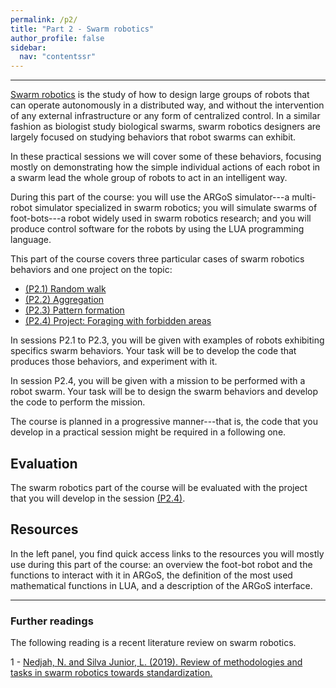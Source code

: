 ```yaml
---
permalink: /p2/
title: "Part 2 - Swarm robotics"
author_profile: false
sidebar:
  nav: "contentssr"
---
```


---

[Swarm robotics](http://www.scholarpedia.org/article/Swarm_robotics) is the study of how to design large groups of robots that can operate autonomously in a distributed way, and without the intervention of any external infrastructure or any form of centralized control. In a similar fashion as biologist study biological swarms, swarm robotics designers are largely focused on studying behaviors that robot swarms can exhibit.

In these practical sessions we will cover some of these behaviors, focusing mostly on demonstrating how the simple individual actions of each robot in a swarm lead the whole group of robots to act in an intelligent way.

During this part of the course: you will use the ARGoS simulator---a multi-robot simulator specialized in swarm robotics; you will simulate swarms of foot-bots---a robot widely used in swarm robotics research; and you will produce control software for the robots by using the LUA programming language.

This part of the course covers three particular cases of swarm robotics behaviors and one project on the topic:

- [(P2.1) Random walk](p21.md)
- [(P2.2) Aggregation](p22.md)
- [(P2.3) Pattern formation](p23.md)
- [(P2.4) Project: Foraging with forbidden areas](srproject.md)
<!-- [(P2.4) Decision making](https://dgarzonramos.github.io/robotics/p24)) -->
<!--- [(P2.5) Synchronization](https://dgarzonramos.github.io/robotics/p25) -->

In sessions P2.1 to P2.3, you will be given with examples of robots exhibiting specifics swarm behaviors. Your task will be to develop the code that produces those behaviors, and experiment with it.

In session P2.4, you will be given with a mission to be performed with a robot swarm. Your task will be to design the swarm behaviors and develop the code to perform the mission.

The course is planned in a progressive manner---that is, the code that you develop in a practical session might be required in a following one.

## Evaluation

The swarm robotics part of the course will be evaluated with the project that you will develop in the session [(P2.4)](srproject.md).

## Resources

In the left panel, you find quick access links to the resources you will mostly use during this part of the course: an overview the foot-bot robot and the functions to interact with it in ARGoS, the definition of the most used mathematical functions in LUA, and a description of the ARGoS interface.

---

### Further readings

The following reading is a recent literature review on swarm robotics.

1 - [Nedjah, N. and Silva Junior, L. (2019). Review of methodologies and tasks in swarm robotics towards standardization.](https://doi.org/10.1016/j.swevo.2019.100565)
